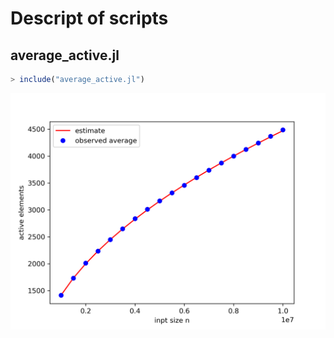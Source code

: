 # Descript of scripts

## average_active.jl

```julia
> include("average_active.jl")
```
![average_active.png](results/average_active.png)
